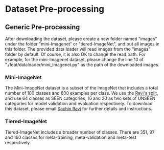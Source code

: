 # Dataset Pre-processing

## Generic Pre-processing
After downloading the dataset, please create a new folder named "images" under the folder "mini-Imagenet" or "tiered-ImageNet", and put all images in this folder. The provided data loader will read images from the "images" folder by default. Of course, it is also OK to change the read path. For example, for the mini-Imagenet dataset, please change the line 10 of "./feat/dataloader/mini_imagenet.py" as the path of the downloaded images.

### Mini-ImageNet
The Mini-ImageNet dataset is a subset of the ImageNet that includes a total number of 100 classes and 600 examples per class. We use the [Ravi's split](https://github.com/twitter/meta-learning-lstm), and use 64 classes as SEEN categories, 16 and 20 as two sets of UNSEEN categories for model validation and evaluation respectively. To download this dataset, please email [Sachin Ravi](http://www.cs.princeton.edu/~sachinr/) for further details and instructions.

### Tiered-ImageNet
Tiered-ImageNet includes a broader number of classes. There are 351, 97 and 160 classes for meta-training, meta-validation and meta-test respectively.



